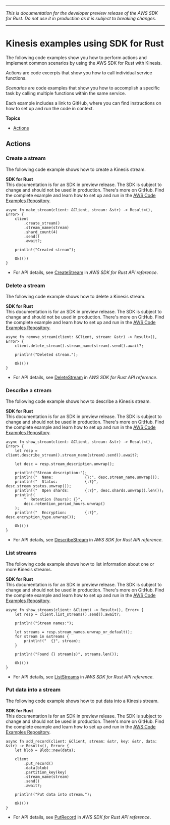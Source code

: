 --------

 *This is documentation for the developer preview release of the AWS SDK for Rust\. Do not use it in production as it is subject to breaking changes\.* 

--------

# Kinesis examples using SDK for Rust<a name="rust_kinesis_code_examples"></a>

The following code examples show you how to perform actions and implement common scenarios by using the AWS SDK for Rust with Kinesis\.

*Actions* are code excerpts that show you how to call individual service functions\.

*Scenarios* are code examples that show you how to accomplish a specific task by calling multiple functions within the same service\.

Each example includes a link to GitHub, where you can find instructions on how to set up and run the code in context\.

**Topics**
+ [Actions](#actions)

## Actions<a name="actions"></a>

### Create a stream<a name="kinesis_CreateStream_rust_topic"></a>

The following code example shows how to create a Kinesis stream\.

**SDK for Rust**  
This documentation is for an SDK in preview release\. The SDK is subject to change and should not be used in production\.
 There's more on GitHub\. Find the complete example and learn how to set up and run in the [AWS Code Examples Repository](https://github.com/awsdocs/aws-doc-sdk-examples/tree/main/rust_dev_preview/kinesis#code-examples)\. 
  

```
async fn make_stream(client: &Client, stream: &str) -> Result<(), Error> {
    client
        .create_stream()
        .stream_name(stream)
        .shard_count(4)
        .send()
        .await?;

    println!("Created stream");

    Ok(())
}
```
+  For API details, see [CreateStream](https://docs.rs/releases/search?query=aws-sdk) in *AWS SDK for Rust API reference*\. 

### Delete a stream<a name="kinesis_DeleteStream_rust_topic"></a>

The following code example shows how to delete a Kinesis stream\.

**SDK for Rust**  
This documentation is for an SDK in preview release\. The SDK is subject to change and should not be used in production\.
 There's more on GitHub\. Find the complete example and learn how to set up and run in the [AWS Code Examples Repository](https://github.com/awsdocs/aws-doc-sdk-examples/tree/main/rust_dev_preview/kinesis#code-examples)\. 
  

```
async fn remove_stream(client: &Client, stream: &str) -> Result<(), Error> {
    client.delete_stream().stream_name(stream).send().await?;

    println!("Deleted stream.");

    Ok(())
}
```
+  For API details, see [DeleteStream](https://docs.rs/releases/search?query=aws-sdk) in *AWS SDK for Rust API reference*\. 

### Describe a stream<a name="kinesis_DescribeStream_rust_topic"></a>

The following code example shows how to describe a Kinesis stream\.

**SDK for Rust**  
This documentation is for an SDK in preview release\. The SDK is subject to change and should not be used in production\.
 There's more on GitHub\. Find the complete example and learn how to set up and run in the [AWS Code Examples Repository](https://github.com/awsdocs/aws-doc-sdk-examples/tree/main/rust_dev_preview/kinesis#code-examples)\. 
  

```
async fn show_stream(client: &Client, stream: &str) -> Result<(), Error> {
    let resp = client.describe_stream().stream_name(stream).send().await?;

    let desc = resp.stream_description.unwrap();

    println!("Stream description:");
    println!("  Name:              {}:", desc.stream_name.unwrap());
    println!("  Status:            {:?}", desc.stream_status.unwrap());
    println!("  Open shards:       {:?}", desc.shards.unwrap().len());
    println!(
        "  Retention (hours): {}",
        desc.retention_period_hours.unwrap()
    );
    println!("  Encryption:        {:?}", desc.encryption_type.unwrap());

    Ok(())
}
```
+  For API details, see [DescribeStream](https://docs.rs/releases/search?query=aws-sdk) in *AWS SDK for Rust API reference*\. 

### List streams<a name="kinesis_ListStreams_rust_topic"></a>

The following code example shows how to list information about one or more Kinesis streams\.

**SDK for Rust**  
This documentation is for an SDK in preview release\. The SDK is subject to change and should not be used in production\.
 There's more on GitHub\. Find the complete example and learn how to set up and run in the [AWS Code Examples Repository](https://github.com/awsdocs/aws-doc-sdk-examples/tree/main/rust_dev_preview/kinesis#code-examples)\. 
  

```
async fn show_streams(client: &Client) -> Result<(), Error> {
    let resp = client.list_streams().send().await?;

    println!("Stream names:");

    let streams = resp.stream_names.unwrap_or_default();
    for stream in &streams {
        println!("  {}", stream);
    }

    println!("Found {} stream(s)", streams.len());

    Ok(())
}
```
+  For API details, see [ListStreams](https://docs.rs/releases/search?query=aws-sdk) in *AWS SDK for Rust API reference*\. 

### Put data into a stream<a name="kinesis_PutRecord_rust_topic"></a>

The following code example shows how to put data into a Kinesis stream\.

**SDK for Rust**  
This documentation is for an SDK in preview release\. The SDK is subject to change and should not be used in production\.
 There's more on GitHub\. Find the complete example and learn how to set up and run in the [AWS Code Examples Repository](https://github.com/awsdocs/aws-doc-sdk-examples/tree/main/rust_dev_preview/kinesis#code-examples)\. 
  

```
async fn add_record(client: &Client, stream: &str, key: &str, data: &str) -> Result<(), Error> {
    let blob = Blob::new(data);

    client
        .put_record()
        .data(blob)
        .partition_key(key)
        .stream_name(stream)
        .send()
        .await?;

    println!("Put data into stream.");

    Ok(())
}
```
+  For API details, see [PutRecord](https://docs.rs/releases/search?query=aws-sdk) in *AWS SDK for Rust API reference*\. 